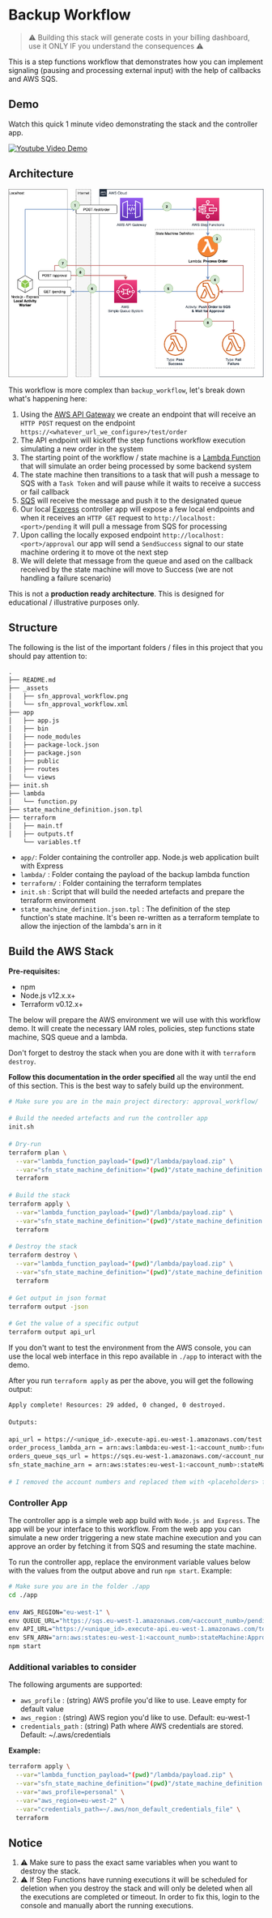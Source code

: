 # Backup Workflow
> ⚠️ Building this stack will generate costs in your billing dashboard, use it ONLY IF you understand the consequences ⚠️

This is a step functions workflow that demonstrates how you can implement signaling (pausing and processing external input) with the help of callbacks and AWS SQS.

## Demo

Watch this quick 1 minute video demonstrating the stack and the controller app.

[![Youtube Video Demo](https://img.youtube.com/vi/AteR8q-Dx9s/0.jpg)](https://www.youtube.com/watch?v=AteR8q-Dx9s)

## Architecture

!["Architecture Diagram"](./_assets/sfn_approval_workflow.png)

This workflow is more complex than `backup_workflow`, let's break down what's happening here:

1. Using the [AWS API Gateway](https://aws.amazon.com/api-gateway/) we create an endpoint that will receive an `HTTP POST` request on the endpoint `https://<whatever_url_we_configure>/test/order`
2. The API endpoint will kickoff the step functions workflow execution simulating a new order in the system
3. The starting point of the workflow / state machine is a [Lambda Function](https://aws.amazon.com/lambda/) that will simulate an order being processed by some backend system
4. The state machine then transitions to a task that will push a message to SQS with a `Task Token` and will pause while it waits to receive a success or fail callback
5. [SQS](https://aws.amazon.com/sqs/) will receive the message and push it to the designated queue
6. Our local [Express](https://expressjs.com/) controller app will expose a few local endpoints and when it receives an `HTTP GET` request to `http://localhost:<port>/pending` it will pull a message from SQS for processing
7. Upon calling the locally exposed endpoint `http://localhost:<port>/approval` our app will send a `SendSuccess` signal to our state machine ordering it to move ot the next step
8. We will delete that message from the queue and ased on the callback received by the state machine will move to Success (we are not handling a failure scenario)

This is not a **production ready architecture**. This is designed for educational / illustrative purposes only.

## Structure

The following is the list of the important folders / files in this project that you should pay attention to:
```
.
├── README.md
├── _assets
│   ├── sfn_approval_workflow.png
│   └── sfn_approval_workflow.xml
├── app
│   ├── app.js
│   ├── bin
│   ├── node_modules
│   ├── package-lock.json
│   ├── package.json
│   ├── public
│   ├── routes
│   └── views
├── init.sh
├── lambda
│   └── function.py
├── state_machine_definition.json.tpl
├── terraform
│   ├── main.tf
│   ├── outputs.tf
    └── variables.tf
```

- `app/`: Folder containing the controller app. Node.js web application built with Express
- `lambda/` : Folder containg the payload of the backup lambda function
- `terraform/` : Folder containing the terraform templates
- `init.sh` : Script that will build the needed artefacts and prepare the terraform environment
- `state_machine_definition.json.tpl` : The definition of the step function's state machine. It's been re-written as a terraform template to allow the injection of the lambda's arn in it

## Build the AWS Stack

**Pre-requisites:**
- npm
- Node.js v12.x.x+
- Terraform v0.12.x+

The below will prepare the AWS environment we will use with this workflow demo. It will create the necessary IAM roles, policies, step functions state machine, SQS queue and a lambda.

Don't forget to destroy the stack when you are done with it with `terraform destroy`.

**Follow this documentation in the order specified** all the way until the end of this section. This is the best way to safely build up the environment.

```sh
# Make sure you are in the main project directory: approval_workflow/

# Build the needed artefacts and run the controller app
init.sh

# Dry-run
terraform plan \
  --var="lambda_function_payload="(pwd)"/lambda/payload.zip" \
  --var="sfn_state_machine_definition="(pwd)"/state_machine_definition.json.tpl" \
  terraform

# Build the stack
terraform apply \
  --var="lambda_function_payload="(pwd)"/lambda/payload.zip" \
  --var="sfn_state_machine_definition="(pwd)"/state_machine_definition.json.tpl" \
  terraform

# Destroy the stack
terraform destroy \
  --var="lambda_function_payload="(pwd)"/lambda/payload.zip" \
  --var="sfn_state_machine_definition="(pwd)"/state_machine_definition.json.tpl" \
  terraform

# Get output in json format
terraform output -json

# Get the value of a specific output
terraform output api_url
```

If you don't want to test the environment from the AWS console, you can use the local web interface in this repo available in `./app` to interact with the demo.

After you run `terraform apply` as per the above, you will get the following output:

```sh
Apply complete! Resources: 29 added, 0 changed, 0 destroyed.

Outputs:

api_url = https://<unique_id>.execute-api.eu-west-1.amazonaws.com/test
order_process_lambda_arn = arn:aws:lambda:eu-west-1:<account_numb>:function:PROCESS_ORDER-helped-skylark
orders_queue_sqs_url = https://sqs.eu-west-1.amazonaws.com/<account_numb>/pending_orders_queue.fifo
sfn_state_machine_arn = arn:aws:states:eu-west-1:<account_numb>:stateMachine:ApprovalWorkflowStateMachine-helped-skylark

# I removed the account numbers and replaced them with <placeholders> for privacy / security purposes
```

### Controller App

The controller app is a simple web app build with `Node.js and Express`. The app will be your interface to this workflow. 
From the web app you can simulate a new order triggering a new state machine execution and you can approve an order by fetching it from SQS and resuming the state machine.

To run the controller app, replace the environment variable values below with the values from the output above and run `npm start`. Example:

```sh
# Make sure you are in the folder ./app
cd ./app

env AWS_REGION="eu-west-1" \
env QUEUE_URL="https://sqs.eu-west-1.amazonaws.com/<account_numb>/pending_orders_queue" \
env API_URL="https://<unique_id>.execute-api.eu-west-1.amazonaws.com/test/order" \
env SFN_ARN="arn:aws:states:eu-west-1:<account_numb>:stateMachine:ApprovalWorkflowStateMachine-helped-skylark" \
npm start
```

### Additional variables to consider

The following arguments are supported:

- `aws_profile` : (string) AWS profile you'd like to use. Leave empty for default value
- `aws_region` : (string) AWS region you'd like to use. Default: eu-west-1
- `credentials_path` : (string) Path where AWS credentials are stored. Default: ~/.aws/credentials

**Example:**
```sh
terraform apply \
  --var="lambda_function_payload="(pwd)"/lambda/payload.zip" \
  --var="sfn_state_machine_definition="(pwd)"/state_machine_definition.json.tpl" \
  --var="aws_profile=personal" \
  --var="aws_region=eu-west-2" \
  --var="credentials_path=~/.aws/non_default_credentials_file" \
  terraform
```

## Notice

1. ⚠️ Make sure to pass the exact same variables when you want to destroy the stack.
2. ⚠️ If Step Functions have running executions it will be scheduled for deletion when you destroy the stack and will only be deleted when all the executions are completed or timeout. In order to fix this, login to the console and manually abort the running executions.